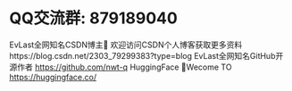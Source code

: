 

# QQ交流群: 879189040



EvLast全网知名CSDN博主🥰
欢迎访问CSDN个人博客获取更多资料https://blog.csdn.net/2303_79299383?type=blog
EvLast全网知名GitHub开源作者
https://github.com/nwt-q
HuggingFace
🥰Wecome TO https://huggingface.co/

